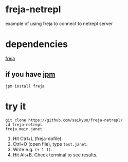 # freja-netrepl
example of using freja to connect to netrepl server

# dependencies


[freja](https://github.com/saikyun/freja)

## if you have [jpm](https://github.com/janet-lang/jpm)

```
jpm install freja
```

# try it

```
git clone https://github.com/saikyun/freja-netrepl/
cd freja-netrepl
freja main.janet
```

1. Hit Ctrl+L (freja-dofile).
2. Ctrl+O (open file), type `test.janet`.
3. Write e.g. `(+ 1 1)`.
4. Hit Alt+B. Check terminal to see results.
